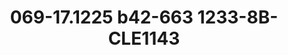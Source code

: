 ---
title: 069-17.1225 b42-663 1233-8B-CLE1143
image: 069-17.1225 b42-663 1233-8B-CLE1143.jpg
brand: sposo
layout: vestito
---